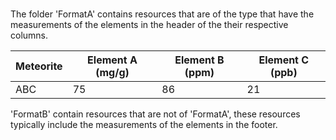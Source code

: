 # 
The folder 'FormatA' contains resources that are of the type that have the measurements of the elements in the header of the their respective columns.

Meteorite|   Element A (mg/g) |   Element B (ppm) | Element C (ppb) |
---------|--------------------|-------------------|-----------------|
ABC | 75 | 86 | 21

'FormatB' contain resources that are not of 'FormatA', these resources typically include the measurements of the elements in the footer.